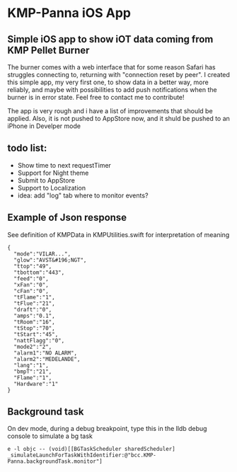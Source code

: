 # KMP-Panna iOS App
## Simple iOS app to show iOT data coming from KMP Pellet Burner

The burner comes with a web interface that for some reason Safari has struggles connecting to, returning with "connection reset by peer".
I created this simple app, my very first one, to show data in a better way, more reliably, and maybe with possibilities to add push notifications when the burner is in error state.
Feel free to contact me to contribute!

The app is very rough and i have a list of improvements that should be applied.
Also, it is not pushed to AppStore now, and it shuld be pushed to an iPhone in Develper mode

## todo list:

- Show time to next requestTimer
- Support for Night theme
- Submit to AppStore
- Support to Localization
- idea: add "log" tab where to monitor events?

## Example of Json response
See definition of KMPData in KMPUtilities.swift for interpretation of meaning
```
{
  "mode":"VILAR...",
  "glow":"AVST&#196;NGT",
  "ttop":"49",
  "tbottom":"443",
  "feed":"0",
  "xFan":"0",
  "cFan":"0",
  "tFlame":"1",
  "tFlue":"21",
  "draft":"0",
  "amps":"0.1",
  "tRoom":"16",
  "tStop":"70",
  "tStart":"45",
  "nattFlagg":"0",
  "mode2":"2",
  "alarm1":"NO ALARM",
  "alarm2":"MEDELANDE",
  "lang":"1",
  "bmpT":"21",
  "Flame":"1",
  "Hardware":"1"
}
```

## Background task
On dev mode, during a debug breakpoint, type this in the lldb debug console to simulate a bg task
```
e -l objc -- (void)[[BGTaskScheduler sharedScheduler] _simulateLaunchForTaskWithIdentifier:@"bcc.KMP-Panna.backgroundTask.monitor"]
```

